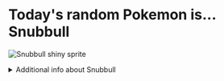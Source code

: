 # Today's random Pokemon is... Snubbull

![Snubbull shiny sprite](https://raw.githubusercontent.com/PokeAPI/sprites/master/sprites/pokemon/shiny/209.png)

<details>
<summary>Additional info about Snubbull</summary>

| srpite type | image |
|------|------|
| back_default | ![Snubbull back_default sprite](https://raw.githubusercontent.com/PokeAPI/sprites/master/sprites/pokemon/back/209.png) |
| back_shiny | ![Snubbull back_shiny sprite](https://raw.githubusercontent.com/PokeAPI/sprites/master/sprites/pokemon/back/shiny/209.png) |
| front_default | ![Snubbull front_default sprite](https://raw.githubusercontent.com/PokeAPI/sprites/master/sprites/pokemon/209.png) | </details>